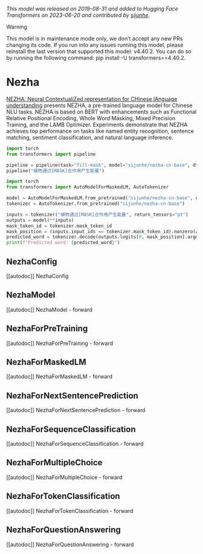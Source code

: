 <!--Copyright 2022 The HuggingFace Team. All rights reserved.

Licensed under the Apache License, Version 2.0 (the "License"); you may not use this file except in compliance with
the License. You may obtain a copy of the License at

http://www.apache.org/licenses/LICENSE-2.0

Unless required by applicable law or agreed to in writing, software distributed under the License is distributed on
an "AS IS" BASIS, WITHOUT WARRANTIES OR CONDITIONS OF ANY KIND, either express or implied. See the License for the
specific language governing permissions and limitations under the License.

⚠️ Note that this file is in Markdown but contain specific syntax for our doc-builder (similar to MDX) that may not be
rendered properly in your Markdown viewer.

-->
*This model was released on 2019-08-31 and added to Hugging Face Transformers on 2023-06-20 and contributed by [sijunhe](https://huggingface.co/sijunhe).*

> [!WARNING]
> This model is in maintenance mode only, we don’t accept any new PRs changing its code. If you run into any issues running this model, please reinstall the last version that supported this model: v4.40.2. You can do so by running the following command: pip install -U transformers==4.40.2.

# Nezha

[NEZHA: Neural ContextualiZed representation for CHinese lAnguage understanding](https://huggingface.co/papers/1909.00204) presents NEZHA, a pre-trained language model for Chinese NLU tasks. NEZHA is based on BERT with enhancements such as Functional Relative Positional Encoding, Whole Word Masking, Mixed Precision Training, and the LAMB Optimizer. Experiments demonstrate that NEZHA achieves top performance on tasks like named entity recognition, sentence matching, sentiment classification, and natural language inference.

<hfoptions id="usage">
<hfoption id="Pipeline">

```py
import torch
from transformers import pipeline

pipeline = pipeline(task="fill-mask", model="sijunhe/nezha-cn-base", dtype="auto")
pipeline("植物通过[MASK]合作用产生能量")
```

</hfoption>
<hfoption id="AutoModel">

```py
import torch
from transformers import AutoModelForMaskedLM, AutoTokenizer

model = AutoModelForMaskedLM.from_pretrained("sijunhe/nezha-cn-base", dtype="auto")
tokenizer = AutoTokenizer.from_pretrained("sijunhe/nezha-cn-base")

inputs = tokenizer("植物通过[MASK]合作用产生能量", return_tensors="pt")
outputs = model(**inputs)
mask_token_id = tokenizer.mask_token_id
mask_position = (inputs.input_ids == tokenizer.mask_token_id).nonzero(as_tuple=True)[1]
predicted_word = tokenizer.decode(outputs.logits[0, mask_position].argmax(dim=-1))
print(f"Predicted word: {predicted_word}")
```

</hfoption>
</hfoptions>

## NezhaConfig

[[autodoc]] NezhaConfig

## NezhaModel

[[autodoc]] NezhaModel
    - forward

## NezhaForPreTraining

[[autodoc]] NezhaForPreTraining
    - forward

## NezhaForMaskedLM

[[autodoc]] NezhaForMaskedLM
    - forward

## NezhaForNextSentencePrediction

[[autodoc]] NezhaForNextSentencePrediction
    - forward

## NezhaForSequenceClassification

[[autodoc]] NezhaForSequenceClassification
    - forward

## NezhaForMultipleChoice

[[autodoc]] NezhaForMultipleChoice
    - forward

## NezhaForTokenClassification

[[autodoc]] NezhaForTokenClassification
    - forward

## NezhaForQuestionAnswering

[[autodoc]] NezhaForQuestionAnswering
    - forward

